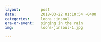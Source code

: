 ```yaml
---
layout:         post
date:           2018-03-22 01:10:54 -0400
categories:     loona jinsoul
era-or-event:   singing in the rain
img:            loona-jinsoul-1.jpg

---
```

